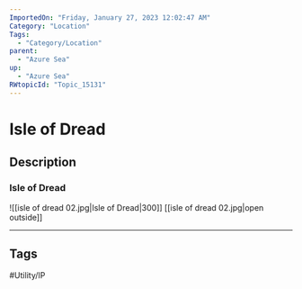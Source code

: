 ```yaml
---
ImportedOn: "Friday, January 27, 2023 12:02:47 AM"
Category: "Location"
Tags:
  - "Category/Location"
parent:
  - "Azure Sea"
up:
  - "Azure Sea"
RWtopicId: "Topic_15131"
---
```

# Isle of Dread
## Description
### Isle of Dread
![[isle of dread 02.jpg|Isle of Dread|300]]
[[isle of dread 02.jpg|open outside]]


---
## Tags
#Utility/IP

